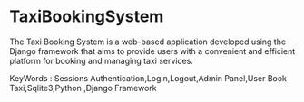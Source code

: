 # TaxiBookingSystem
The Taxi Booking System is a web-based application developed using the Django framework that aims to provide users with a convenient and efficient platform for booking and managing taxi services.

KeyWords :
Sessions Authentication,Login,Logout,Admin Panel,User Book Taxi,Sqlite3,Python ,Django Framework
